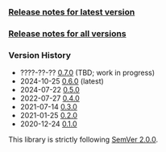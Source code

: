 ### [Release notes for latest version](latest.md)

### [Release notes for all versions](full.md)

### Version History

* ????-??-?? [0.7.0](0.7.0.md) (TBD; work in progress)
* 2024-10-25 [0.6.0](0.6.0.md) (latest)
* 2024-07-22 [0.5.0](0.5.0.md)
* 2022-07-27 [0.4.0](0.4.0.md)
* 2021-07-14 [0.3.0](0.3.0.md)
* 2021-01-25 [0.2.0](0.2.0.md)
* 2020-12-24 [0.1.0](0.1.0.md)


This library is strictly following [SemVer 2.0.0](https://semver.org/spec/v2.0.0.html).